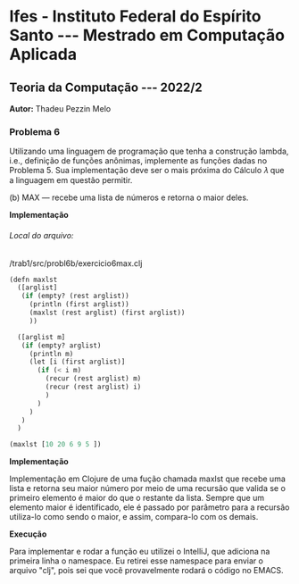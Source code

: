 # Ifes - Instituto Federal do Espírito Santo --- Mestrado em Computação Aplicada

## Teoria da Computação --- 2022/2

**Autor:** Thadeu Pezzin Melo

### Problema 6

Utilizando uma linguagem de programação que tenha a construção lambda, i.e., definição de funções anônimas, implemente as funções dadas no Problema 5. Sua implementação deve ser o mais próxima do Cálculo 𝜆 que a linguagem em questão permitir.

(b) MAX — recebe uma lista de números e retorna o maior deles.

**Implementação**
###### Local do arquivo: ###### 
/trab1/src/probl6b/exercicio6max.clj


```python
(defn maxlst
  ([arglist]
   (if (empty? (rest arglist))
     (println (first arglist))
     (maxlst (rest arglist) (first arglist))
     ))

  ([arglist m]
   (if (empty? arglist)
     (println m)
     (let [i (first arglist)]
       (if (< i m)
         (recur (rest arglist) m)
         (recur (rest arglist) i)
         )
       )
     )
   )
  )

(maxlst [10 20 6 9 5 ])
```

**Implementação**

Implementação em Clojure de uma fução chamada maxlst que recebe uma lista e retorna seu maior número por meio de uma recursão que valida se o primeiro elemento é maior do que o restante da lista. Sempre que um elemento maior é identificado, ele é passado por parâmetro para a recursão utiliza-lo como sendo o maior, e assim, compara-lo com os demais. 

**Execução**

Para implementar e rodar a função eu utilizei o IntelliJ, que adiciona na primeira linha o namespace. Eu retirei esse namespace para enviar o arquivo "clj", pois sei que você provavelmente rodará o código no EMACS.